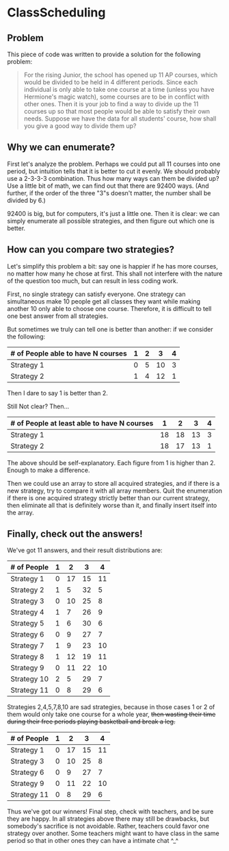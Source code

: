 # ClassScheduling

## Problem

This piece of code was written to provide a solution for the following problem:

> For the rising Junior, the school has opened up 11 AP courses, which would be divided to be held in 4 different periods. Since each individual is only able to take one course at a time (unless you have Hermione's magic watch), some courses are to be in conflict with other ones. Then it is your job to find a way to divide up the 11 courses up so that most people would be able to satisfy their own needs. Suppose we have the data for all students' course, how shall you give a good way to divide them up?

## Why we can enumerate?

First let's analyze the problem. Perhaps we could put all 11 courses into one period, but intuition tells that it is better to cut it evenly. We should probably use a 2-3-3-3 combination. Thus how many ways can them be divided up? Use a little bit of math, we can find out that there are 92400 ways. (And further, if the order of the three "3"s doesn't matter, the number shall be divided by 6.)

92400 is big, but for computers, it's just a little one. Then it is clear: we can simply enumerate all possible strategies, and then figure out which one is better.

## How can you compare two strategies?

Let's simplify this problem a bit: say one is happier if he has more courses, no matter how many he chose at first. This shall not interfere with the nature of the question too much, but can result in less coding work.

First, no single strategy can satisfy everyone. One strategy can simultaneous make 10 people get all classes they want while making another 10 only able to choose one course. Therefore, it is difficult to tell one best answer from all strategies.

But sometimes we truly can tell one is better than another: if we consider the following:

| # of People able to have N courses | 1 | 2 | 3 | 4 |
| ------ | ------ | ------ |------ |------ |
| Strategy 1 | 0 | 5 | 10 | 3 |
| Strategy 2 | 1 | 4 | 12 | 1 |

Then I dare to say 1 is better than 2.

Still Not clear? Then...

| # of People **at least** able to have N courses | 1 | 2 | 3 | 4 |
| ------ | ------ | ------ |------ |------ |
| Strategy 1 | 18 | 18 | 13 | 3 |
| Strategy 2 | 18 | 17 | 13 | 1 |

The above should be self-explanatory. Each figure from 1 is higher than 2. Enough to make a difference.

Then we could use an array to store all acquired strategies, and if there is a new strategy, try to compare it with all array members. Quit the enumeration if there is one acquired strategy strictly better than our current strategy, then eliminate all that is definitely worse than it, and finally insert itself into the array.

## Finally, check out the answers!

We've got 11 answers, and their result distributions are:

| # of People | 1 | 2 | 3 | 4 |
| ------ | ------ | ------ |------ |------ |
|Strategy 1|0|17|15|11|
|Strategy 2|1|5|32|5|
|Strategy 3|0|10|25|8|
|Strategy 4|1|7|26|9|
|Strategy 5|1|6|30|6|
|Strategy 6|0|9|27|7|
|Strategy 7|1|9|23|10|
|Strategy 8|1|12|19|11|
|Strategy 9|0|11|22|10|
|Strategy 10|2|5|29|7|
|Strategy 11|0|8|29|6|

Strategies 2,4,5,7,8,10 are sad strategies, because in those cases 1 or 2 of them would only take one course for a whole year, ~~then wasting their time during their free periods playing basketball and break a leg.~~

| # of People | 1 | 2 | 3 | 4 |
| ------ | ------ | ------ |------ |------ |
|Strategy 1|0|17|15|11|
|Strategy 3|0|10|25|8|
|Strategy 6|0|9|27|7|
|Strategy 9|0|11|22|10|
|Strategy 11|0|8|29|6|

Thus we've got our winners! Final step, check with teachers, and be sure they are happy. In all strategies above there may still be drawbacks, but somebody's sacrifice is not avoidable. Rather, teachers could favor one strategy over another. Some teachers might want to have class in the same period so that in other ones they can have a intimate chat ^_^
